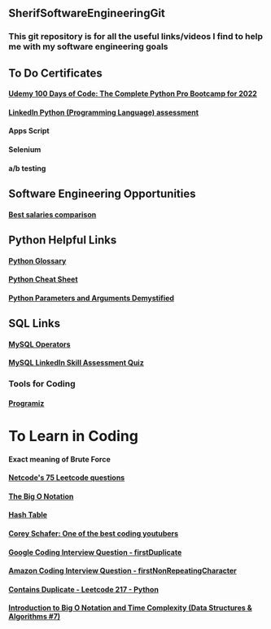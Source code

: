 ## SherifSoftwareEngineeringGit
### This git repository is for all the useful links/videos I find to help me with my software engineering goals

## To Do Certificates
#### [Udemy 100 Days of Code: The Complete Python Pro Bootcamp for 2022](https://www.udemy.com/course/100-days-of-code/)
#### [LinkedIn Python (Programming Language) assessment](https://www.linkedin.com/skill-assessments/Python%20(Programming%20Language)/quiz-intro/)
#### Apps Script
#### Selenium
#### a/b testing

## Software Engineering Opportunities
#### [Best salaries comparison](https://www.levels.fyi/comp.html?track=Software%20Engineer)

## Python Helpful Links
#### [Python Glossary](https://docs.python.org/3/glossary.html?utm_medium=Exinfluencer&utm_source=Exinfluencer&utm_content=000026UJ&utm_term=10006555&utm_id=NA-SkillsNetwork-Channel-SkillsNetworkCoursesIBMDeveloperSkillsNetworkPY0101ENSkillsNetwork19487395-2022-01-01#term-iterable)
#### [Python Cheat Sheet](https://cf-courses-data.s3.us.cloud-object-storage.appdomain.cloud/IBMDeveloperSkillsNetwork-PY0101EN-SkillsNetwork/handouts/Python%20Cheat%20Sheet%20-%20The%20Basics%20Coursera.pdf)
#### [Python Parameters and Arguments Demystified](https://betterprogramming.pub/python-parameters-and-arguments-demystified-e4f77b6d002e)

## SQL Links 
#### [MySQL Operators](https://www.w3schools.com/sql/sql_operators.asp)
#### [MySQL LinkedIn Skill Assessment Quiz](https://github.com/Ebazhanov/linkedin-skill-assessments-quizzes/blob/main/mysql/mysql-quiz.md)

### Tools for Coding
#### [Programiz](https://www.programiz.com/python-programming/online-compiler/)


# To Learn in Coding
#### Exact meaning of Brute Force
#### [Netcode's 75 Leetcode questions](https://docs.google.com/spreadsheets/d/1A2PaQKcdwO_lwxz9bAnxXnIQayCouZP6d-ENrBz_NXc/edit#gid=0)
#### [The Big O Notation](https://towardsdatascience.com/the-big-o-notation-d35d52f38134#:~:text=O(N%C2%B2)%20represents%20the%20complexity,100%20operations%2C%20and%20so%20on)
#### [Hash Table](https://www.interviewcake.com/concept/java/hash-map)
#### [Corey Schafer: One of the best coding youtubers](https://www.youtube.com/c/Coreyms/videos)
#### [Google Coding Interview Question - firstDuplicate](https://www.youtube.com/watch?v=XSdr_O-XVRQ)
#### [Amazon Coding Interview Question - firstNonRepeatingCharacter](https://www.youtube.com/watch?v=5co5Gvp_-S0)
#### [Contains Duplicate - Leetcode 217 - Python](https://www.youtube.com/watch?v=3OamzN90kPg)
#### [Introduction to Big O Notation and Time Complexity (Data Structures & Algorithms #7)](https://www.youtube.com/watch?v=D6xkbGLQesk&list=PLBZBJbE_rGRV8D7XZ08LK6z-4zPoWzu5H&index=11)




